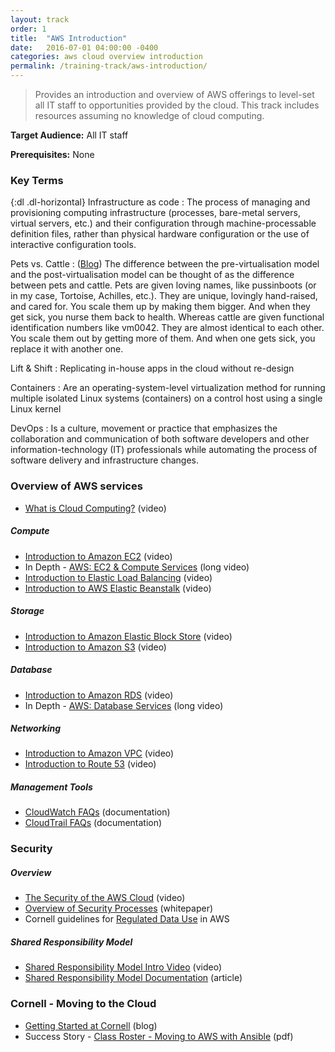 ```yaml
---
layout: track
order: 1
title:  "AWS Introduction"
date:   2016-07-01 04:00:00 -0400
categories: aws cloud overview introduction
permalink: /training-track/aws-introduction/
---
```


> Provides an introduction and overview of AWS offerings to level-set all IT staff to opportunities provided by the cloud.
> This track includes resources assuming no knowledge of cloud computing.

**Target Audience:** All IT staff

**Prerequisites:** None

### Key Terms

{:dl .dl-horizontal}
Infrastructure as code
: The process of managing and provisioning computing infrastructure (processes, bare-metal servers, virtual servers, etc.) and their configuration through machine-processable definition files, rather than physical hardware configuration or the use of interactive configuration tools.

Pets vs. Cattle
: ([Blog](https://blog.engineyard.com/2014/pets-vs-cattle)) The difference between the pre-virtualisation model and the post-virtualisation model can be thought of as the difference between pets and cattle. Pets are given loving names, like pussinboots (or in my case, Tortoise, Achilles, etc.). They are unique, lovingly hand-raised, and cared for. You scale them up by making them bigger. And when they get sick, you nurse them back to health. Whereas cattle are given functional identification numbers like vm0042. They are almost identical to each other. You scale them out by getting more of them. And when one gets sick, you replace it with another one.

Lift & Shift
: Replicating in-house apps in the cloud without re-design

Containers
: Are an operating-system-level virtualization method for running multiple isolated Linux systems (containers) on a control host using a single Linux kernel

DevOps
: Is a culture, movement or practice that emphasizes the collaboration and communication of both software developers and other information-technology (IT) professionals while automating the process of software delivery and infrastructure changes.


### Overview of AWS services

* [What is Cloud Computing?](https://www.youtube.com/watch?v=jOhbTAU4OPI) (video)

##### Compute
* [Introduction to Amazon EC2](https://www.youtube.com/watch?v=TsRBftzZsQo) (video)
* In Depth - [AWS: EC2 & Compute Services](https://www.youtube.com/watch?v=XjcefjUyBvc) (long video)
* [Introduction to Elastic Load Balancing](https://www.youtube.com/watch?v=oEcEqN8PeeI) (video)
* [Introduction to AWS Elastic Beanstalk](https://www.youtube.com/watch?v=dvmssHHBnII&list=PLhr1KZpdzukcMmx04RbtWuQ0yYOp1vQi4&index=9) (video)


##### Storage
* [Introduction to Amazon Elastic Block Store](https://www.youtube.com/watch?v=DKftR47Ljvw) (video)
* [Introduction to Amazon S3](https://www.youtube.com/watch?v=Yyraql9A_Rc) (video)

##### Database
* [Introduction to Amazon RDS](https://www.youtube.com/watch?v=yjH10T3Miag) (video)
* In Depth - [AWS: Database Services](https://www.youtube.com/watch?v=eKyS9rvbj40) (long video)

##### Networking
* [Introduction to Amazon VPC](https://www.youtube.com/watch?v=jcyZmj6Ywh4) (video)
* [Introduction to Route 53](https://www.youtube.com/watch?v=Nm69KMWwH7s) (video)

##### Management Tools
* [CloudWatch FAQs](https://aws.amazon.com/cloudwatch/faqs/#general) (documentation)
* [CloudTrail FAQs](https://aws.amazon.com/cloudtrail/faqs/#general) (documentation)

### Security

##### Overview
* [The Security of the AWS Cloud](https://www.youtube.com/watch?feature=player_embedded&v=OEK7mHn4JLs) (video)
* [Overview of Security Processes](http://d0.awsstatic.com/whitepapers/Security/AWS%20Security%20Whitepaper.pdf) (whitepaper)
* Cornell guidelines for [Regulated Data Use](http://blogs.cornell.edu/cloudification/regulated-data-use-guidelines/) in AWS

##### Shared Responsibility Model
* [Shared Responsibility Model Intro Video](https://www.youtube.com/watch?v=U632-ND7dKQ) (video)
* [Shared Responsibility Model Documentation](https://aws.amazon.com/compliance/shared-responsibility-model/) (article)

### Cornell - Moving to the Cloud

* [Getting Started at Cornell](http://blogs.cornell.edu/cloudification/getting-started/) (blog)
* Success Story - [Class Roster - Moving to AWS with Ansible](https://github.com/CU-CloudCollab/ansible-classroster-presentation/blob/master/doc/SSIT-Ansible-ClassRoster-Apr2016.pdf) (pdf)
